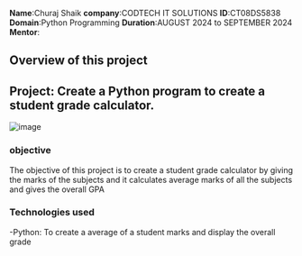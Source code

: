 **Name**:Churaj Shaik
**company**:CODTECH IT SOLUTIONS
**ID**:CT08DS5838
**Domain**:Python Programming 
**Duration**:AUGUST 2024 to SEPTEMBER 2024
**Mentor**:

## Overview of this project
## Project: Create a Python program to create a student grade calculator.
![image](https://github.com/user-attachments/assets/1db1e836-68e0-46ed-9c9a-904e909ebb6b)






### objective
The objective of this project is to create a student grade calculator by giving the marks of the subjects and it calculates average marks of all the subjects and gives the overall GPA

### Technologies used
-Python: To create a average of a student marks and display the overall
grade  

